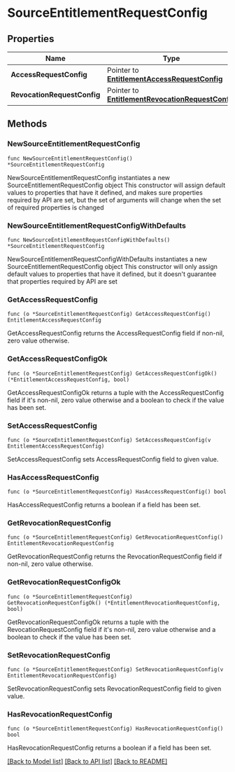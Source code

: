 # SourceEntitlementRequestConfig

## Properties

Name | Type | Description | Notes
------------ | ------------- | ------------- | -------------
**AccessRequestConfig** | Pointer to [**EntitlementAccessRequestConfig**](EntitlementAccessRequestConfig.md) |  | [optional] 
**RevocationRequestConfig** | Pointer to [**EntitlementRevocationRequestConfig**](EntitlementRevocationRequestConfig.md) |  | [optional] 

## Methods

### NewSourceEntitlementRequestConfig

`func NewSourceEntitlementRequestConfig() *SourceEntitlementRequestConfig`

NewSourceEntitlementRequestConfig instantiates a new SourceEntitlementRequestConfig object
This constructor will assign default values to properties that have it defined,
and makes sure properties required by API are set, but the set of arguments
will change when the set of required properties is changed

### NewSourceEntitlementRequestConfigWithDefaults

`func NewSourceEntitlementRequestConfigWithDefaults() *SourceEntitlementRequestConfig`

NewSourceEntitlementRequestConfigWithDefaults instantiates a new SourceEntitlementRequestConfig object
This constructor will only assign default values to properties that have it defined,
but it doesn't guarantee that properties required by API are set

### GetAccessRequestConfig

`func (o *SourceEntitlementRequestConfig) GetAccessRequestConfig() EntitlementAccessRequestConfig`

GetAccessRequestConfig returns the AccessRequestConfig field if non-nil, zero value otherwise.

### GetAccessRequestConfigOk

`func (o *SourceEntitlementRequestConfig) GetAccessRequestConfigOk() (*EntitlementAccessRequestConfig, bool)`

GetAccessRequestConfigOk returns a tuple with the AccessRequestConfig field if it's non-nil, zero value otherwise
and a boolean to check if the value has been set.

### SetAccessRequestConfig

`func (o *SourceEntitlementRequestConfig) SetAccessRequestConfig(v EntitlementAccessRequestConfig)`

SetAccessRequestConfig sets AccessRequestConfig field to given value.

### HasAccessRequestConfig

`func (o *SourceEntitlementRequestConfig) HasAccessRequestConfig() bool`

HasAccessRequestConfig returns a boolean if a field has been set.

### GetRevocationRequestConfig

`func (o *SourceEntitlementRequestConfig) GetRevocationRequestConfig() EntitlementRevocationRequestConfig`

GetRevocationRequestConfig returns the RevocationRequestConfig field if non-nil, zero value otherwise.

### GetRevocationRequestConfigOk

`func (o *SourceEntitlementRequestConfig) GetRevocationRequestConfigOk() (*EntitlementRevocationRequestConfig, bool)`

GetRevocationRequestConfigOk returns a tuple with the RevocationRequestConfig field if it's non-nil, zero value otherwise
and a boolean to check if the value has been set.

### SetRevocationRequestConfig

`func (o *SourceEntitlementRequestConfig) SetRevocationRequestConfig(v EntitlementRevocationRequestConfig)`

SetRevocationRequestConfig sets RevocationRequestConfig field to given value.

### HasRevocationRequestConfig

`func (o *SourceEntitlementRequestConfig) HasRevocationRequestConfig() bool`

HasRevocationRequestConfig returns a boolean if a field has been set.


[[Back to Model list]](../README.md#documentation-for-models) [[Back to API list]](../README.md#documentation-for-api-endpoints) [[Back to README]](../README.md)


